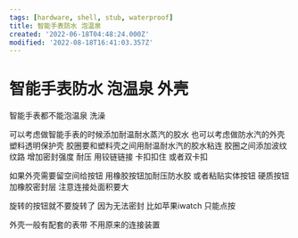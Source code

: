 ```yaml
---
tags: [hardware, shell, stub, waterproof]
title: 智能手表防水 泡温泉
created: '2022-06-18T04:48:24.000Z'
modified: '2022-08-18T16:41:03.357Z'
---
```


# 智能手表防水 泡温泉 外壳

智能手表都不能泡温泉 洗澡

可以考虑做智能手表的时候添加耐温耐水蒸汽的胶水 也可以考虑做防水汽的外壳 塑料透明保护壳 胶圈要和塑料壳之间用耐温耐水汽的胶水粘连 胶圈之间添加波纹 纹路 增加密封强度 耐压 用铰链链接 卡扣扣住 或者双卡扣

如果外壳需要留空间给按钮 用橡胶按钮加耐压防水胶 或者粘贴实体按钮 硬质按钮加橡胶密封层 注意连接处面积要大

旋转的按钮就不要旋转了 因为无法密封 比如苹果iwatch 只能点按

外壳一般有配套的表带 不用原来的连接装置
